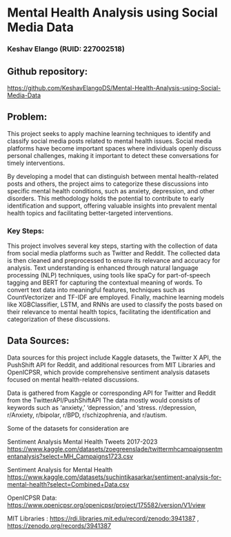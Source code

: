 # Mental Health Analysis using Social Media Data

### Keshav Elango (RUID: 227002518)

## Github repository:

https://github.com/KeshavElangoDS/Mental-Health-Analysis-using-Social-Media-Data

## Problem:

This project seeks to apply machine learning techniques to identify and classify social media posts related to mental health issues. Social media platforms have become important spaces where individuals openly discuss personal challenges, making it important to detect these conversations for timely interventions. 

By developing a model that can distinguish between mental health-related posts and others, the project aims to categorize these discussions into specific mental health conditions, such as anxiety, depression, and other disorders. This methodology holds the potential to contribute to early identification and support, offering valuable insights into prevalent mental health topics and facilitating better-targeted interventions.

### Key Steps:

This project involves several key steps, starting with the collection of data from social media platforms such as Twitter and Reddit. 
The collected data is then cleaned and preprocessed to ensure its relevance and accuracy for analysis. 
Text understanding is enhanced through natural language processing (NLP) techniques, using tools like spaCy for part-of-speech tagging and BERT for capturing the contextual meaning of words. 
To convert text data into meaningful features, techniques such as CountVectorizer and TF-IDF are employed. 
Finally, machine learning models like XGBClassifier, LSTM, and RNNs are used to classify the posts based on their relevance to mental health topics, facilitating the identification and categorization of these discussions.

## Data Sources:

Data sources for this project include Kaggle datasets, the Twitter X API, the PushShift API for Reddit, and additional resources from MIT Libraries and OpenICPSR, which provide comprehensive sentiment analysis datasets focused on mental health-related discussions.

Data is gathered from Kaggle or corresponding API for Twitter and Reddit from the TwitterAPI/PushShiftAPI
The data mostly would consists of keywords such as ‘anxiety,’ ‘depression,’ and ‘stress. r/depression, r/Anxiety,
r/bipolar, r/BPD, r/schizophrenia, and r/autism.

Some of the datasets for consideration are 

Sentiment Analysis Mental Health Tweets 2017-2023
https://www.kaggle.com/datasets/zoegreenslade/twittermhcampaignsentmentanalysis?select=MH_Campaigns1723.csv

Sentiment Analysis for Mental Health
https://www.kaggle.com/datasets/suchintikasarkar/sentiment-analysis-for-mental-health?select=Combined+Data.csv

OpenICPSR Data: 
https://www.openicpsr.org/openicpsr/project/175582/version/V1/view

MIT Libraries : 
https://rdi.libraries.mit.edu/record/zenodo:3941387 , https://zenodo.org/records/3941387

